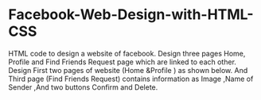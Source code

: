 # Facebook-Web-Design-with-HTML-CSS
HTML code to design a website of facebook. Design three pages Home, Profile and Find Friends Request page which are linked to each other. Design First two pages of website (Home &amp;Profile ) as shown below. And Third page (Find Friends Request) contains information as Image ,Name of Sender ,And two buttons Confirm and Delete. 

